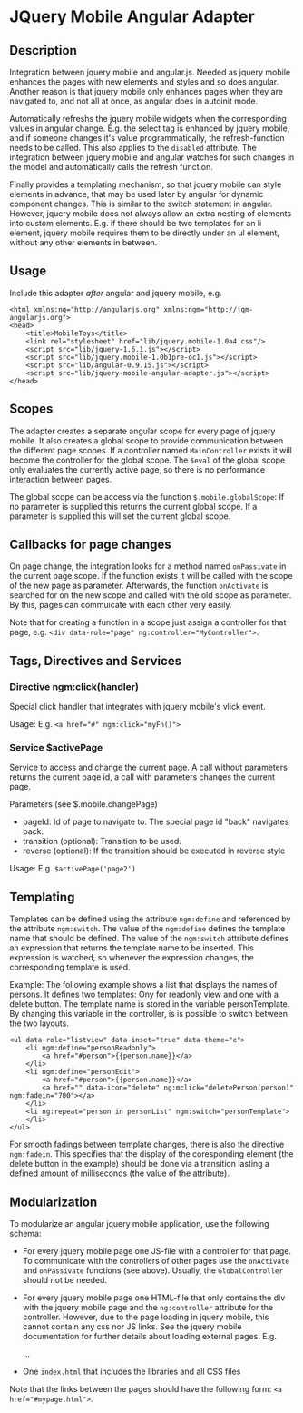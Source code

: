 JQuery Mobile Angular Adapter
=====================

Description
-------------

Integration between jquery mobile and angular.js. Needed as jquery mobile
enhances the pages with new elements and styles and so does angular. Another reason is
that jquery mobile only enhances pages when they are navigated to, and not
all at once, as angular does in autoinit mode.

Automatically refreshs the jquery mobile widgets when the corresponding
values in angular change.
E.g. the select tag is enhanced by jquery mobile,
and if someone changes it's value programmatically, the refresh-function needs to be called.
This also applies to the `disabled` attribute.
The integration between jquery mobile and angular watches for such changes in the model
and automatically calls the refresh function.

Finally provides a templating mechanism, so that jquery mobile can style elements in advance,
that may be used later by angular for dynamic component changes. This is similar to the switch
statement in angular. However, jquery mobile does not always allow an extra nesting of elements
into custom elements. E.g. if there should be two templates for an li element,
jquery mobile requires them to be directly under an ul element, without any other elements in between.


Usage
---------

Include this adapter _after_ angular and jquery mobile, e.g.


    <html xmlns:ng="http://angularjs.org" xmlns:ngm="http://jqm-angularjs.org">
    <head>
        <title>MobileToys</title>
        <link rel="stylesheet" href="lib/jquery.mobile-1.0a4.css"/>
        <script src="lib/jquery-1.6.1.js"></script>
        <script src="lib/jquery.mobile-1.0b1pre-oc1.js"></script>
        <script src="lib/angular-0.9.15.js"></script>
        <script src="lib/jquery-mobile-angular-adapter.js"></script>
    </head>


Scopes
-----------
The adapter creates a separate angular scope for every page of jquery mobile.
It also creates a global scope to provide communication between the different page scopes.
If a controller named `MainController` exists it will become the controller
for the global scope. The `$eval` of the global scope only evaluates the currently active page,
so there is no performance interaction between pages.

The global scope can be access via the function `$.mobile.globalScope`:
If no parameter is supplied this returns the current global scope.
If a parameter is supplied this will set the current global scope.


Callbacks for page changes
--------------
On page change, the integration looks for a method named `onPassivate` in the
current page scope. If the function exists it will
be called with the scope of the new page as parameter.
Afterwards, the function `onActivate` is searched for on the new scope
and called with the old scope as parameter. By this, pages can commuicate with each other
very easily.

Note that for creating a function in a scope just assign a controller for that page,
e.g. `<div data-role="page" ng:controller="MyController">`.


Tags, Directives and Services
-----------

### Directive ngm:click(handler)
Special click handler that integrates with jquery mobile's vlick event.

Usage: E.g. `<a href="#" ngm:click="myFn()">`


### Service $activePage
Service to access and change the current page.
A call without parameters returns the current page id, a call with parameters
changes the current page.

Parameters (see $.mobile.changePage)
- pageId: Id of page to navigate to. The special page id "back" navigates back.
- transition (optional): Transition to be used.
- reverse (optional): If the transition should be executed in reverse style

Usage: E.g. `$activePage('page2')`


Templating
-----------
Templates can be defined using the attribute `ngm:define` and referenced by the attribute
`ngm:switch`. The value of the `ngm:define` defines the template name that should be defined.
The value of the `ngm:switch` attribute defines an expression that returns the template name
to be inserted. This expression is watched, so whenever the expression changes,
the corresponding template is used.

Example:
The following example shows a list that displays the names of persons.
It defines two templates: Ony for readonly view and one with a delete button.
The template name is stored in the variable personTemplate. By changing this
variable in the controller, is is possible to switch between the two layouts.


    <ul data-role="listview" data-inset="true" data-theme="c">
        <li ngm:define="personReadonly">
		    <a href="#person">{{person.name}}</a>
        </li>
        <li ngm:define="personEdit">
            <a href="#person">{{person.name}}</a>
            <a href="" data-icon="delete" ng:mclick="deletePerson(person)" ngm:fadein="700"></a>
        </li>
        <li ng:repeat="person in personList" ngm:switch="personTemplate">
        </li>
    </ul>


For smooth fadings between template changes, there is also the directive `ngm:fadein`.
This specifies that the display of the coresponding element (the delete button in the example)
should be done via a transition lasting a defined amount of milliseconds (the value of the attribute).



Modularization
---------------
To modularize an angular jquery mobile application, use the following schema:

- For every jquery mobile page one JS-file with a controller for that page.
  To communicate with the controllers of other pages use the
  `onActivate` and `onPassivate` functions (see above). Usually, the `GlobalController` should
  not be needed.
- For every jquery mobile page one HTML-file that only contains
  the div with the jquery mobile page and the `ng:controller` attribute for the controller.
  However, due to the page loading in jquery mobile, this cannot contain any css nor JS links.
  See the jquery mobile documentation for further details about loading external pages.
  E.g.


    <html>
        <body>
            <div id="mypage" data-role="page" ng:controller="MyPageController">
            ...
            </div>
        </body>
    </html>


- One `index.html` that includes the libraries and all CSS files

Note that the links between the pages should have the following form: `<a href="#mypage.html">`.

